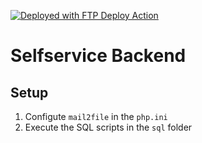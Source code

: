 [![Deployed with FTP Deploy Action](https://img.shields.io/badge/Deployed%20with-FTP%20Deploy%20Action-2b9348)](https://github.com/SamKirkland/FTP-Deploy-Action)

# Selfservice Backend

## Setup

1) Configute `mail2file` in the `php.ini` 
2) Execute the SQL scripts in the `sql` folder
